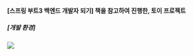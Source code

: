 
#### [스프링 부트3 백엔드 개발자 되기] 책을 참고하여 진행한, 토이 프로젝트
##### [개발 환경]

<img src="https://skillicons.dev/icons?i=react,ts,styledcomponents,spring,mysql&perline="/>



